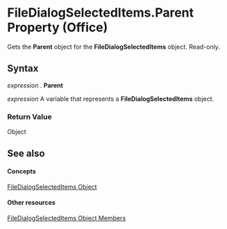 
# FileDialogSelectedItems.Parent Property (Office)

Gets the  **Parent** object for the **FileDialogSelectedItems** object. Read-only.


## Syntax

 _expression_ . **Parent**

 _expression_ A variable that represents a **FileDialogSelectedItems** object.


### Return Value

Object


## See also


#### Concepts


[FileDialogSelectedItems Object](a72b1d99-8881-0a5f-9814-3e1b8360d011.md)
#### Other resources


[FileDialogSelectedItems Object Members](de8a51f1-0860-5b32-4795-3269ee64c3a5.md)
